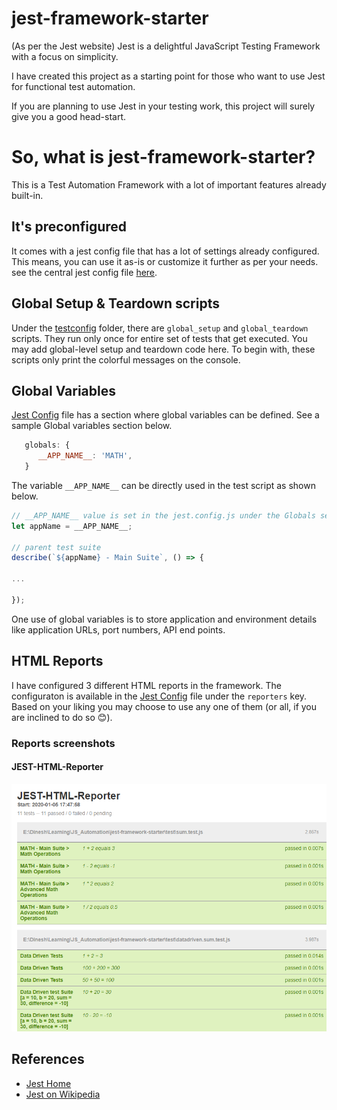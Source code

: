 # jest-framework-starter
(As per the Jest website) Jest is a delightful JavaScript Testing Framework with a focus on simplicity.

I have created this project as a starting point for those who want to use Jest for functional test automation. 

If you are planning to use Jest in your testing work, this project will surely give you a good head-start.

# So, what is jest-framework-starter?
This is a Test Automation Framework with a lot of important features already built-in.
## It's preconfigured
It comes with a jest config file that has a lot of settings already configured. This means, you can use it as-is or  customize it further as per your needs. see the central jest config file [here](https://github.com/dineshvelhal/jest-framework-starter/blob/master/jest.config.js).

## Global Setup & Teardown scripts
Under the [testconfig](https://github.com/dineshvelhal/jest-framework-starter/tree/master/testconfig) folder, there are `global_setup` and `global_teardown` scripts. They run only once for entire set of tests that get executed. You may add global-level setup and teardown code here. To begin with, these scripts only print the colorful messages on the console.

## Global Variables
[Jest Config](https://github.com/dineshvelhal/jest-framework-starter/blob/master/jest.config.js) file has a section where global variables can be defined. See a sample Global variables section below.
```javascript
   globals: {
      __APP_NAME__: 'MATH',
   }
```
The variable `__APP_NAME__` can be directly used in the test script as shown below.

```javascript
// __APP_NAME__ value is set in the jest.config.js under the Globals section
let appName = __APP_NAME__;

// parent test suite
describe(`${appName} - Main Suite`, () => { 

...

});
```
One use of global variables is to store application and environment details like application URLs, port numbers, API end points.

## HTML Reports
I have configured 3 different HTML reports in the framework. The configuraton is available in the [Jest Config](https://github.com/dineshvelhal/jest-framework-starter/blob/master/jest.config.js) file under the `reporters` key. Based on your liking you may choose to use any one of them (or all, if you are inclined to do so 😊).
### Reports screenshots
#### JEST-HTML-Reporter
![JEST-HTML-Reporter](JEST-HTML-Reporter.png)


## References
- [Jest Home](https://jestjs.io/en/)
- [Jest on Wikipedia](https://en.wikipedia.org/wiki/Jest_(JavaScript_framework))
